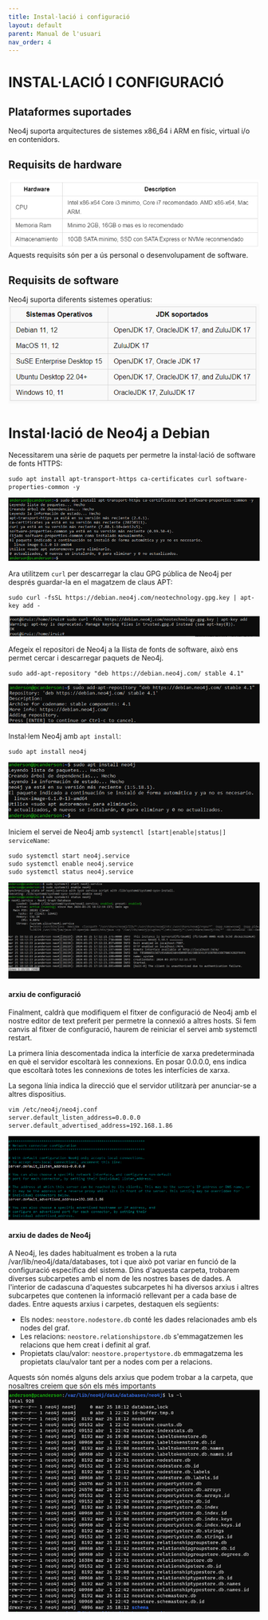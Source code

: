 ```yaml
---
title: Instal·lació i configuració
layout: default
parent: Manual de l'usuari
nav_order: 4
---
```

# INSTAL·LACIÓ I CONFIGURACIÓ
## Plataformes suportades
Neo4j suporta arquitectures de sistemes x86_64 i ARM en físic, virtual i/o en contenidors.

## Requisits de hardware

![](../imagenes/instalacion/6.png)
Aquests requisits són per a ús personal o desenvolupament de software.

## Requisits de software
Neo4j suporta diferents sistemes operatius:
![](../imagenes/instalacion/5.png)

# Instal·lació de Neo4j a Debian
Necessitarem una sèrie de paquets per permetre la instal·lació de software de fonts HTTPS:
```
sudo apt install apt-transport-https ca-certificates curl software-properties-common -y
```
![](../imagenes/instalacion/1.png)

Ara utilitzem ```curl``` per descarregar la clau GPG pública de Neo4j per després guardar-la en el magatzem de claus APT:
```
sudo curl -fsSL https://debian.neo4j.com/neotechnology.gpg.key | apt-key add -
```
![](../imagenes/instalacion/7.png)

Afegeix el repositori de Neo4j a la llista de fonts de software, això ens permet cercar i descarregar paquets de Neo4j.
```
sudo add-apt-repository "deb https://debian.neo4j.com/ stable 4.1"
```
![](../imagenes/instalacion/4.png)

Instal·lem Neo4j amb ```apt install```:
```
sudo apt install neo4j
```
![](../imagenes/instalacion/2.png)

Iniciem el servei de Neo4j amb ```systemctl [start|enable|status|] serviceName```:
```
sudo systemctl start neo4j.service
sudo systemctl enable neo4j.service
sudo systemctl status neo4j.service
```
![](../imagenes/instalacion/3.png)

#### arxiu de configuració
Finalment, caldrà que modifiquem el fitxer de configuració de Neo4j amb el nostre editor de text preferit per permetre la connexió a altres hosts. Si fem canvis al fitxer de configuració, haurem de reiniciar el servei amb systemctl restart.

La primera línia descomentada indica la interfície de xarxa predeterminada en què el servidor escoltarà les connexions. En posar 0.0.0.0, ens indica que escoltarà totes les connexions de totes les interfícies de xarxa.

La segona línia indica la direcció que el servidor utilitzarà per anunciar-se a altres dispositius.
```
vim /etc/neo4j/neo4j.conf
server.default_listen_address=0.0.0.0
server.default_advertised_address=192.168.1.86
```
![](../imagenes/instalacion/8.png)

#### arxiu de dades de Neo4j

A Neo4j, les dades habitualment es troben a la ruta /var/lib/neo4j/data/databases, tot i que això pot variar en funció de la configuració específica del sistema. Dins d'aquesta carpeta, trobarem diverses subcarpetes amb el nom de les nostres bases de dades. A l'interior de cadascuna d'aquestes subcarpetes hi ha diversos arxius i altres subcarpetes que contenen la informació rellevant per a cada base de dades. Entre aquests arxius i carpetes, destaquen els següents:

- Els nodes: ```neostore.nodestore.db``` conté les dades relacionades amb els nodes del graf.
- Les relacions: ```neostore.relationshipstore.db``` s'emmagatzemen les relacions que hem creat i definit al graf.
- Propietats clau/valor: ```neostore.propertystore.db``` emmagatzema les propietats clau/valor tant per a nodes com per a relacions.

Aquests són només alguns dels arxius que podem trobar a la carpeta,  que nosaltres creiem que són els més importants
![](../imagenes/instalacion/9.png)